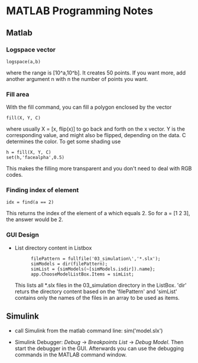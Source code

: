 # MATLAB Programming Notes

## Matlab

### Logspace vector

    logspace(a,b)

where the range is [10^a,10^b]. It creates 50 points. If you want more, add another
argument n with n the number of points you want.

### Fill area

With the fill command, you can fill a polygon enclosed by the vector

    fill(X, Y, C)

where usually X = [x, flip(x)] to go back and forth on the x vector.
Y is the corresponding value, and might also be flipped, depending on the data.
C determines the color. To get some shading use

    h = fill(X, Y, C)
    set(h,'facealpha',0.5)

This makes the filling more transparent and you don't need to deal with RGB codes.

### Finding index of element

    idx = find(a == 2)

This returns the index of the element of a which equals 2. So for a = [1 2 3], the
answer would be 2.

### GUI Design

- List directory content in Listbox

            filePattern = fullfile('03_simulation\','*.slx');
            simModels = dir(filePattern);
            simList = {simModels(~[simModels.isdir]).name};
            app.ChooseModelListBox.Items = simList;
  
  This lists all \*.slx files in the 03\_simulation directory in the ListBox.
  'dir' returs the directory content based on the 'filePattern' and 'simList'
  contains only the names of the files in an array to be used as items.

## Simulink

- call Simulink from the matlab command line: 
        sim('model.slx')

- Simulink Debugger: *Debug* -> *Breakpoints List* -> *Debug Model*. Then start
  the debugger in the GUI. Afterwards you can use the debugging commands in the
  MATLAB command window.
